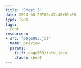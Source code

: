 ```yaml
---
title: "Sheet 3"
date: 2024-08-20T06:47:43+01:00
type: font
tags:
- Font
resources:
- src: "page003.jxl"
  name: preview
  params:
    iiif: page003/info.json
    class: sheet
---
```


